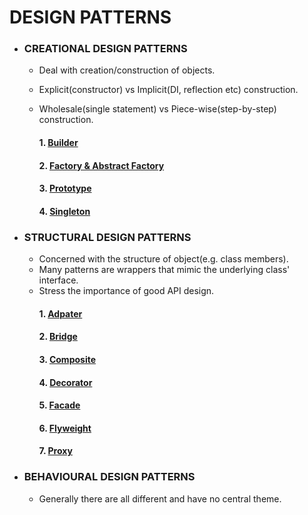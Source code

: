 # DESIGN PATTERNS

* ### CREATIONAL DESIGN PATTERNS

  - Deal with creation/construction of objects.
  - Explicit(constructor) vs Implicit(DI, reflection etc) construction.
  - Wholesale(single statement) vs Piece-wise(step-by-step) construction.
  
      #### 1. [Builder](https://github.com/Mnyu/design-patterns/blob/main/src/creational/_01_builder/builder.md)
      #### 2. [Factory & Abstract Factory](https://github.com/Mnyu/design-patterns/blob/main/src/creational/_02_factory_abstract_factory/factory.md)
      #### 3. [Prototype](https://github.com/Mnyu/design-patterns/blob/main/src/creational/_03_prototype/prototype.md)
      #### 4. [Singleton](https://github.com/Mnyu/design-patterns/blob/main/src/creational/_04_singleton/singleton.md)

* ### STRUCTURAL DESIGN PATTERNS
  
  - Concerned with the structure of object(e.g. class members).
  - Many patterns are wrappers that mimic the underlying class' interface.
  - Stress the importance of good API design.
      #### 1. [Adpater](https://github.com/Mnyu/design-patterns/blob/main/src/structural/_01_adapter/adapter.md)
      #### 2. [Bridge](https://github.com/Mnyu/design-patterns/blob/main/src/structural/_02_bridge/bridge.md)
      #### 3. [Composite](https://github.com/Mnyu/design-patterns/blob/main/src/structural/_03_composite/composite.md)
      #### 4. [Decorator](https://github.com/Mnyu/design-patterns/blob/main/src/structural/_04_decorator/decorator.md)
      #### 5. [Facade](https://github.com/Mnyu/design-patterns/blob/main/src/structural/_05_facade/facade.md)
      #### 6. [Flyweight](https://github.com/Mnyu/design-patterns/blob/main/src/structural/_06_flyweight/flyweight.md)
      #### 7. [Proxy](https://github.com/Mnyu/design-patterns/blob/main/src/structural/_07_proxy/proxy.md)
  

* ### BEHAVIOURAL DESIGN PATTERNS

  - Generally there are all different and have no central theme. 